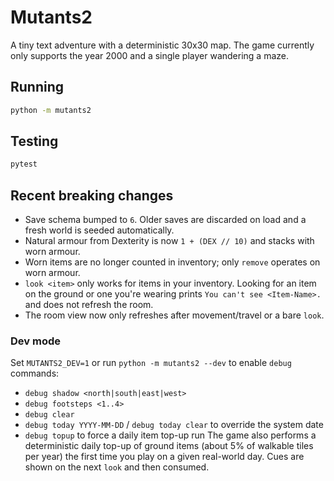 # Mutants2

A tiny text adventure with a deterministic 30x30 map. The game currently only
supports the year 2000 and a single player wandering a maze.

## Running

```bash
python -m mutants2
```

## Testing

```bash
pytest
```

## Recent breaking changes

- Save schema bumped to `6`. Older saves are discarded on load and a fresh
  world is seeded automatically.
- Natural armour from Dexterity is now `1 + (DEX // 10)` and stacks with worn
  armour.
- Worn items are no longer counted in inventory; only `remove` operates on worn
  armour.
- `look <item>` only works for items in your inventory. Looking for an item on
  the ground or one you're wearing prints `You can't see <Item-Name>.` and does
  not refresh the room.
- The room view now only refreshes after movement/travel or a bare `look`.

### Dev mode
Set `MUTANTS2_DEV=1` or run `python -m mutants2 --dev` to enable `debug` commands:

- `debug shadow <north|south|east|west>`
- `debug footsteps <1..4>`
- `debug clear`
- `debug today YYYY-MM-DD` / `debug today clear` to override the system date
- `debug topup` to force a daily item top-up run
The game also performs a deterministic daily top-up of ground items (about 5% of walkable tiles per year) the first time you play on a given real-world day.
Cues are shown on the next `look` and then consumed.
